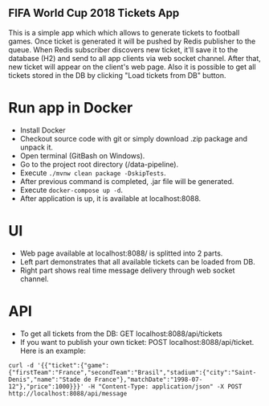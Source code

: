 FIFA World Cup 2018 Tickets App
----------------------------------------

This is a simple app which which allows to generate tickets to football games.
Once ticket is generated it will be pushed by Redis publisher to the queue.
When Redis subscriber discovers new ticket, it'll save it to the database (H2) 
and send to all app clients via web socket channel. 
After that, new ticket will appear on the client's web page.
Also it is possible to get all tickets stored in the DB by clicking "Load tickets from DB" button.

# Run app in Docker

* Install Docker
* Checkout source code with git or simply download .zip package and unpack it.
* Open terminal (GitBash on Windows).
* Go to the project root directory (/data-pipeline).
* Execute `./mvnw clean package -DskipTests`.
* After previous command is completed, .jar file will be generated.
* Execute `docker-compose up -d`.
* After application is up, it is available at localhost:8088. 

# UI

* Web page available at localhost:8088/ is splitted into 2 parts.
* Left part demonstrates that all available tickets can be loaded from DB.
* Right part shows real time message delivery through web socket channel.

# API

* To get all tickets from the DB: GET localhost:8088/api/tickets
* If you want to publish your own ticket: POST localhost:8088/api/ticket. Here is an example:
``` 
curl -d '{{"ticket":{"game":{"firstTeam":"France","secondTeam":"Brasil","stadium":{"city":"Saint-Denis","name":"Stade de France"},"matchDate":"1998-07-12"},"price":1000}}}' -H "Content-Type: application/json" -X POST http://localhost:8088/api/message
```
